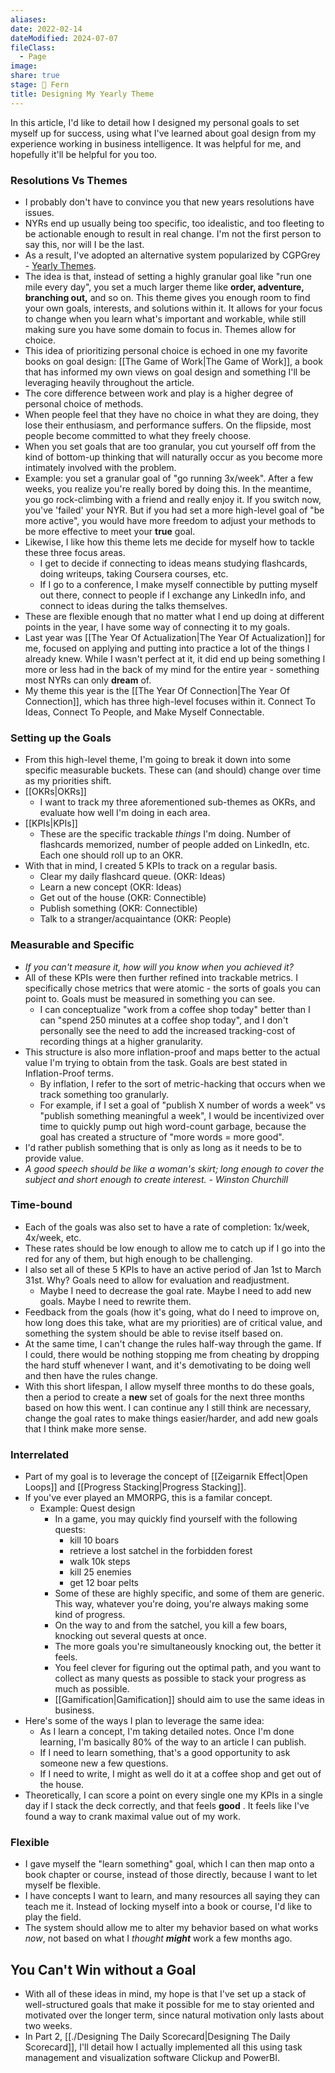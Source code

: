 ```yaml
---
aliases: 
date: 2022-02-14
dateModified: 2024-07-07
fileClass:
  - Page
image: 
share: true
stage: 🌿 Fern
title: Designing My Yearly Theme
---
```


In this article, I'd like to detail how I designed my personal goals to set myself up for success, using what I've learned about goal design from my experience working in business intelligence. It was helpful for me, and hopefully it'll be helpful for you too.

### Resolutions Vs Themes

* I probably don't have to convince you that new years resolutions have issues.
* NYRs end up usually being too specific, too idealistic, and too fleeting to be actionable enough to result in real change. I'm not the first person to say this, nor will I be the last.
* As a result, I've adopted an alternative system popularized by CGPGrey - [Yearly Themes](https://www.youtube.com/watch?v=NVGuFdX5guE).
* The idea is that, instead of setting a highly granular goal like "run one mile every day", you set a much larger theme like  **order, adventure, branching out,**  and so on. This theme gives you enough room to find your own goals, interests, and solutions within it. It allows for your focus to change when you learn what's important and workable, while still making sure you have some domain to focus in. Themes allow for choice.
* This idea of prioritizing personal choice is echoed in one my favorite books on goal design: [[The Game of Work|The Game of Work]], a book that has informed my own views on goal design and something I'll be leveraging heavily throughout the article.
* The core difference between work and play is a higher degree of personal choice of methods.
* When people feel that they have no choice in what they are doing, they lose their enthusiasm, and performance suffers. On the flipside, most people become committed to what they freely choose.
* When you set goals that are too granular, you cut yourself off from the kind of bottom-up thinking that will naturally occur as you become more intimately involved with the problem.
* Example: you set a granular goal of "go running 3x/week". After a few weeks, you realize you're really bored by doing this. In the meantime, you go rock-climbing with a friend and really enjoy it. If you switch now, you've 'failed' your NYR. But if you had set a more high-level goal of "be more active", you would have more freedom to adjust your methods to be more effective to meet your **true**  goal.
* Likewise, I like how this theme lets me decide for myself how to tackle these three focus areas.
  * I get to decide if connecting to ideas means studying flashcards, doing writeups, taking Coursera courses, etc.
  * If I go to a conference, I make myself connectible by putting myself out there, connect to people if I exchange any LinkedIn info, and connect to ideas during the talks themselves.
* These are flexible enough that no matter what I end up doing at different points in the year, I have some way of connecting it to my goals.
* Last year was [[The Year Of Actualization|The Year Of Actualization]] for me, focused on applying and putting into practice a lot of the things I already knew. While I wasn't perfect at it, it did end up being something I more or less had in the back of my mind for the entire year - something most NYRs can only **dream** of.
* My theme this year is the [[The Year Of Connection|The Year Of Connection]], which has three high-level focuses within it. Connect To Ideas, Connect To People, and Make Myself Connectable.

### Setting up the Goals

* From this high-level theme, I'm going to break it down into some specific measurable buckets. These can (and should) change over time as my priorities shift.
* [[OKRs|OKRs]]
  * I want to track my three aforementioned sub-themes as OKRs, and evaluate how well I'm doing in each area.
* [[KPIs|KPIs]]
  * These are the specific trackable _things_ I'm doing. Number of flashcards memorized, number of people added on LinkedIn, etc. Each one should roll up to an OKR.
* With that in mind, I created 5 KPIs to track on a regular basis.
  * Clear my daily flashcard queue. (OKR: Ideas)
  * Learn a new concept (OKR: Ideas)
  * Get out of the house (OKR: Connectible)
  * Publish something (OKR: Connectible)
  * Talk to a stranger/acquaintance (OKR: People)

### Measurable and Specific

* _If you can't measure it, how will you know when you achieved it?_
* All of these KPIs were then further refined into trackable metrics. I specifically chose metrics that were atomic - the sorts of goals you can point to. Goals must be measured in something you can see.
  * I can conceptualize "work from a coffee shop today" better than I can "spend 250 minutes at a coffee shop today", and I don't personally see the need to add the increased tracking-cost of recording things at a higher granularity.
* This structure is also more inflation-proof and maps better to the actual value I'm trying to obtain from the task. Goals are best stated in Inflation-Proof terms.
  * By inflation, I refer to the sort of metric-hacking that occurs when we track something too granularly.
  * For example, if I set a goal of "publish X number of words a week" vs "publish something meaningful a week", I would be incentivized over time to quickly pump out high word-count garbage, because the goal has created a structure of "more words = more good".
* I'd rather publish something that is only as long as it needs to be to provide value.
* _A good speech should be like a woman's skirt; long enough to cover the subject and short enough to create interest. - Winston Churchill_

### Time-bound

* Each of the goals was also set to have a rate of completion: 1x/week, 4x/week, etc.
* These rates should be low enough to allow me to catch up if I go into the red for any of them, but high enough to be challenging.
* I also set all of these 5 KPIs to have an active period of Jan 1st to March 31st. Why? Goals need to allow for evaluation and readjustment.
  * Maybe I need to decrease the goal rate. Maybe I need to add new goals. Maybe I need to rewrite them.
* Feedback from the goals (how it's going, what do I need to improve on, how long does this take, what are my priorities) are of critical value, and something the system should be able to revise itself based on.
* At the same time, I can't change the rules half-way through the game. If I could, there would be nothing stopping me from cheating by dropping the hard stuff whenever I want, and it's demotivating to be doing well and then have the rules change.
* With this short lifespan, I allow myself three months to do these goals, then a period to create a **new** set of goals for the next three months based on how this went. I can continue any I still think are necessary, change the goal rates to make things easier/harder, and add new goals that I think make more sense.

### Interrelated

* Part of my goal is to leverage the concept of [[Zeigarnik Effect|Open Loops]] and [[Progress Stacking|Progress Stacking]].
* If you've ever played an MMORPG, this is a familar concept.
  * Example: Quest design
	* In a game, you may quickly find yourself with the following quests:
	  * kill 10 boars
	  * retrieve a lost satchel in the forbidden forest
	  * walk 10k steps
	  * kill 25 enemies
	  * get 12 boar pelts
	* Some of these are highly specific, and some of them are generic. This way, whatever you're doing, you're always making some kind of progress.
	* On the way to and from the satchel, you kill a few boars, knocking out several quests at once.
	* The more goals you're simultaneously knocking out, the better it feels.
	* You feel clever for figuring out the optimal path, and you want to collect as many quests as possible to stack your progress as much as possible.
	* [[Gamification|Gamification]] should aim to use the same ideas in business.
* Here's some of the ways I plan to leverage the same idea:
  * As I learn a concept, I'm taking detailed notes. Once I'm done learning, I'm basically 80% of the way to an article I can publish.
  * If I need to learn something, that's a good opportunity to ask someone new a few questions.
  * If I need to write, I might as well do it at a coffee shop and get out of the house.
* Theoretically, I can score a point on every single one my KPIs in a single day if I stack the deck correctly, and that feels  **good** . It feels like I've found a way to crank maximal value out of my work.

### Flexible

* I gave myself the "learn something" goal, which I can then map onto a book chapter or course, instead of those directly, because I want to let myself be flexible.
* I have concepts I want to learn, and many resources all saying they can teach me it. Instead of locking myself into a book or course, I'd like to play the field.
* The system should allow me to alter my behavior based on what works _now_, not based on what I _thought **might**_ work a few months ago.

## You Can't Win without a Goal

* With all of these ideas in mind, my hope is that I've set up a stack of well-structured goals that make it possible for me to stay oriented and motivated over the longer term, since natural motivation only lasts about two weeks.
* In Part 2, [[./Designing The Daily Scorecard|Designing The Daily Scorecard]], I'll detail how I actually implemented all this using task management and visualization software Clickup and PowerBI.
